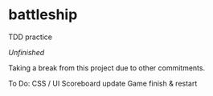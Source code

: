 # battleship
TDD practice

*Unfinished* 

Taking a break from this project due to other commitments.

To Do:
CSS / UI
Scoreboard update
Game finish & restart
